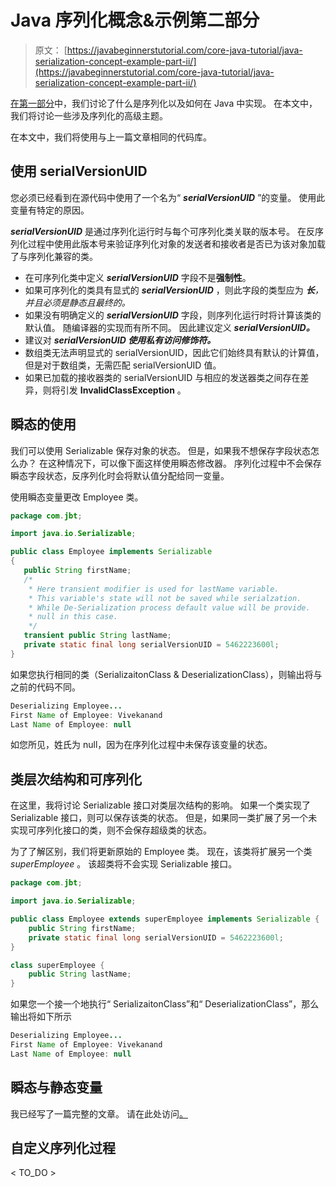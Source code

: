 # Java 序列化概念&示例第二部分

> 原文： [https://javabeginnerstutorial.com/core-java-tutorial/java-serialization-concept-example-part-ii/](https://javabeginnerstutorial.com/core-java-tutorial/java-serialization-concept-example-part-ii/)

[在第一部分](https://javabeginnerstutorial.com/core-java-tutorial/java-serialization-concept-example/ "Java serialization concept and Example")中，我们讨论了什么是序列化以及如何在 Java 中实现。 在本文中，我们将讨论一些涉及序列化的高级主题。

在本文中，我们将使用与上一篇文章相同的代码库。

## 使用 serialVersionUID

您必须已经看到在源代码中使用了一个名为“ ***serialVersionUID*** ”的变量。 使用此变量有特定的原因。

***serialVersionUID*** 是通过序列化运行时与每个可序列化类关联的版本号。 在反序列化过程中使用此版本号来验证序列化对象的发送者和接收者是否已为该对象加载了与序列化兼容的类。

*   在可序列化类中定义 ***serialVersionUID*** 字段不是**强制性**。
*   如果可序列化的类具有显式的 ***serialVersionUID*** ，则此字段的类型应为 ***长**，并且必须是静态且最终的。*
*   如果没有明确定义的 ***serialVersionUID*** 字段，则序列化运行时将计算该类的默认值。 随编译器的实现而有所不同。 因此建议定义 ***serialVersionUID。***
*   建议对 ***serialVersionUID 使用私有访问修饰符。***
*   数组类无法声明显式的 serialVersionUID，因此它们始终具有默认的计算值，但是对于数组类，无需匹配 serialVersionUID 值。
*   如果已加载的接收器类的 serialVersionUID 与相应的发送器类之间存在差异，则将引发 **InvalidClassException** 。

## 瞬态的使用

我们可以使用 Serializable 保存对象的状态。 但是，如果我不想保存字段状态怎么办？ 在这种情况下，可以像下面这样使用瞬态修改器。 序列化过程中不会保存瞬态字段状态，反序列化时会将默认值分配给同一变量。

使用瞬态变量更改 Employee 类。

```java
package com.jbt;

import java.io.Serializable;

public class Employee implements Serializable
{
   public String firstName;
   /*
    * Here transient modifier is used for lastName variable. 
    * This variable's state will not be saved while serialzation.
    * While De-Serialization process default value will be provide.
    * null in this case.
    */
   transient public String lastName;
   private static final long serialVersionUID = 5462223600l;
} 
```

如果您执行相同的类（SerializaitonClass & DeserializationClass），则输出将与之前的代码不同。

```java
Deserializing Employee...
First Name of Employee: Vivekanand
Last Name of Employee: null 
```

如您所见，姓氏为 null，因为在序列化过程中未保存该变量的状态。

## 类层次结构和可序列化

在这里，我将讨论 Serializable 接口对类层次结构的影响。 如果一个类实现了 Serializable 接口，则可以保存该类的状态。 但是，如果同一类扩展了另一个未实现可序列化接口的类，则不会保存超级类的状态。

为了了解区别，我们将更新原始的 Employee 类。 现在，该类将扩展另一个类 *superEmployee* 。 该超类将不会实现 Serializable 接口。

```java
package com.jbt;

import java.io.Serializable;

public class Employee extends superEmployee implements Serializable {
	public String firstName;
	private static final long serialVersionUID = 5462223600l;
}

class superEmployee {
	public String lastName;
} 
```

如果您一个接一个地执行“ SerializaitonClass”和“ DeserializationClass”，那么输出将如下所示

```java
Deserializing Employee...
First Name of Employee: Vivekanand
Last Name of Employee: null 
```

## 瞬态与静态变量

我已经写了一篇完整的文章。 请在此处访问[。](https://javabeginnerstutorial.com/core-java-tutorial/transient-vs-static-variable-java/ "Transient vs Static variable java")

## 自定义序列化过程

< TO_DO >

